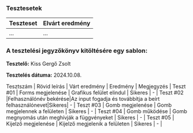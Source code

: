 
### Tesztesetek

 | Teszteset | Elvárt eredmény | 
 |-----------|-----------------| 
 | ... | ... |

### A tesztelési jegyzőkönyv kitöltésére egy sablon:

**Tesztelő:** Kiss Gergő Zsolt

**Tesztelés dátuma:** 2024.10.08.

Tesztszám | Rövid leírás | Várt eredmény | Eredmény | Megjegyzés |
Teszt #01 | Forms megjelenése | Grafikus felület elindul | Sikeres | - |
Teszt #02 |Felhasználónév bekérése|Az input fogadja és továbbítja a beírt felhasználónevet|Sikeres| - |
Teszt #03 | Gomb megjelenése | Gomb megjelennek a felületen | Sikeres | - |
Teszt #04 | Gomb működése | Gomb megnyomás után meghívják a függvényeket | Sikeres | - | 
Teszt #05 | Kijelző megjelenése | Kijelző megjelenik a felületen | Sikeres | - |
